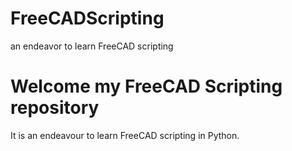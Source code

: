 # FreeCADScripting
an endeavor to learn FreeCAD scripting
<h1>Welcome my <strong>FreeCAD Scripting</strong> repository</h1>

<p>It is an endeavour to learn FreeCAD scripting in Python.</p>